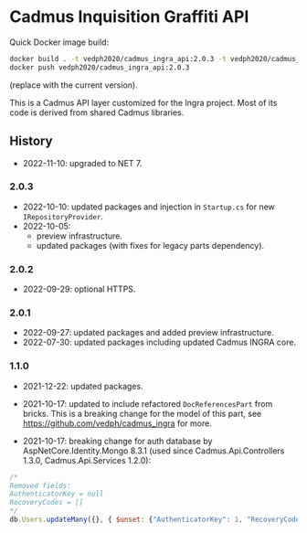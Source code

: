 # Cadmus Inquisition Graffiti API

Quick Docker image build:

```bash
docker build . -t vedph2020/cadmus_ingra_api:2.0.3 -t vedph2020/cadmus_ingra_api:latest
docker push vedph2020/cadmus_ingra_api:2.0.3
```

(replace with the current version).

This is a Cadmus API layer customized for the Ingra project. Most of its code is derived from shared Cadmus libraries.

## History

- 2022-11-10: upgraded to NET 7.

### 2.0.3

- 2022-10-10: updated packages and injection in `Startup.cs` for new `IRepositoryProvider`.
- 2022-10-05:
  - preview infrastructure.
  - updated packages (with fixes for legacy parts dependency).

### 2.0.2

- 2022-09-29: optional HTTPS.

### 2.0.1

- 2022-09-27: updated packages and added preview infrastructure.
- 2022-07-30: updated packages including updated Cadmus INGRA core.

### 1.1.0

- 2021-12-22: updated packages.

- 2021-10-17: updated to include refactored `DocReferencesPart` from bricks. This is a breaking change for the model of this part, see <https://github.com/vedph/cadmus_ingra> for more.

- 2021-10-17: breaking change for auth database by AspNetCore.Identity.Mongo 8.3.1 (used since Cadmus.Api.Controllers 1.3.0, Cadmus.Api.Services 1.2.0):

```js
/*
Removed fields:
AuthenticatorKey = null
RecoveryCodes = []
*/
db.Users.updateMany({}, { $unset: {"AuthenticatorKey": 1, "RecoveryCodes": 1} });
```
